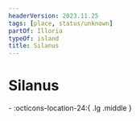 ```yaml
---
headerVersion: 2023.11.25
tags: [place, status/unknown]
partOf: Illoria
typeOf: island
title: Silanus
---
```

# Silanus
<div class="grid cards ext-narrow-margin ext-one-column" markdown>
-    :octicons-location-24:{ .lg .middle }   
</div>




